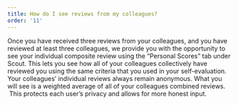 ```yaml
---
title: How do I see reviews from my colleagues?
order: '11'
---
```



Once you have received three reviews from your colleagues, and you have reviewed at least three colleagues, we provide you with the opportunity to see your individual composite review using the “Personal Scores” tab under Scout. This lets you see how all of your colleagues collectively have reviewed you using the same criteria that you used in your self-evaluation. Your colleagues’ individual reviews always remain anonymous. What you will see is a weighted average of all of your colleagues combined reviews. &nbsp;This protects each user’s privacy and allows for more honest input.